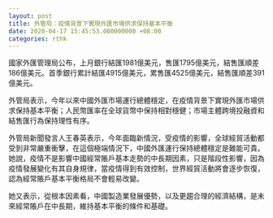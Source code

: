 ```yaml
---
layout: post
title: 外管局：疫情背景下實現外匯市場供求保持基本平衡
date: 2020-04-17 15:45:53.000000000 +08:00
categories: rthk
---
```


國家外匯管理局公布，上月銀行結匯1981億美元，售匯1795億美元，結售匯順差186億美元。首季銀行累計結匯4915億美元，累售匯4525億美元，結售匯順差391億美元。

外管局表示，今年以來中國外匯市場運行總體穩定，在疫情背景下實現外匯市場供求保持基本平衡；人民幣匯率在全球貨幣中保持相對穩健；市場主體跨境投融資和結售匯行為保持理性有序。

外管局新聞發言人王春英表示，今年面臨新情況，受疫情的影響，全球經貿活動都受到非常嚴重衝擊，在這個極端情況下，中國外匯運行保持總體穩定是難能可貴。她說，疫情不是影響中國經常賬戶基本走勢的中長期因素，只是階段性影響，因為疫情發展變化有其自身規律，當疫情得到有效控制，世界經貿活動將會逐步恢復，認為經常賬戶基本平衡格局不會輕易改變。

她又表示，從根本因素看，中國製造業發展優勢，以及更趨合理的經濟結構，是未來經常賬戶在中長期，維持基本平衡的條件和基礎。

